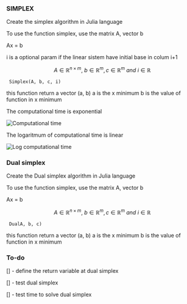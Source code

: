 ### SIMPLEX
Create the simplex algorithm in Julia language  

To use the function simplex, use the matrix A, vector b 

Ax = b

i is a optional param if the linear sistem have initial base in colum i+1

$$A \in \mathbb{R}^{n\times m},~ b\in \mathbb{R}^{m},  c \in \mathbb{R}^{m}~and~i\in \mathbb{R}$$

``` Simplex(A, b, c, i)```

this function return a vector (a, b)
a is the x minimum
b is the value of function in x minimum

The computational time is exponential

![Computational time](image/iter.png)

The logaritmum of computational time is linear

![Log computational time](image/iter_log.png)

### Dual simplex

Create the Dual simplex algorithm in Julia language

To use the function simplex, use the matrix A, vector b 

Ax = b


$$A \in \mathbb{R}^{n\times m},~ b\in \mathbb{R}^{m},  c \in \mathbb{R}^{m}~and~i\in \mathbb{R}$$

``` DualA, b, c)```

this function return a vector (a, b)
a is the x minimum
b is the value of function in x minimum


### To-do
[] - define the return variable at dual simplex

[] - test dual simplex

[] - test time to solve dual simplex
